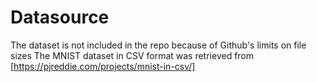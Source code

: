 # Datasource

The dataset is not included in the repo because of Github's limits on file sizes
The MNIST dataset in CSV format was retrieved from [https://pjreddie.com/projects/mnist-in-csv/]